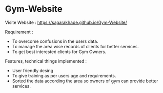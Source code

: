 # Gym-Website

Visite Website : https://sagarakhade.github.io/Gym-Website/

Requirement : 
- To overcome confusions in the users data.
- To manage the area wise records of clients for better services.
- To get best interested clients for Gym Owners.
 
Features, technical things implemented :
- User friendly desing
- To give training as per users age and requirements.
- Sorted the data according the area so owners of gym can provide better services.
